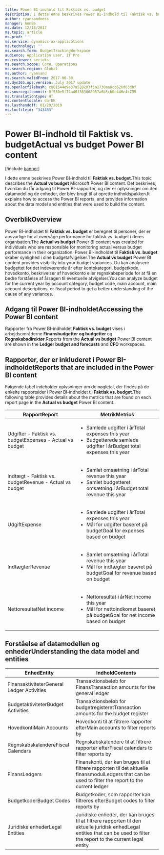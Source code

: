 ```yaml
---
title: Power BI-indhold til Faktisk vs. budget
description: I dette emne beskrives Power BI-indhold til Faktisk vs. budget. Det beskrives, hvordan du får adgang til rapporter, der er inkluderet i indholdet, og indeholder oplysninger om den datamodel og de enheder, der blev brugt til at oprette indholdet.
author: ryansandness
manager: AnnBe
ms.date: 12/18/2017
ms.topic: article
ms.prod: ''
ms.service: dynamics-ax-applications
ms.technology: ''
ms.search.form: BudgetTrackingWorkspace
audience: Application user, IT Pro
ms.reviewer: sericks
ms.search.scope: Core, Operations
ms.search.region: Global
ms.author: ryansand
ms.search.validFrom: 2017-06-30
ms.dyn365.ops.version: July 2017 update
ms.openlocfilehash: c801544e9e37a528203f5a1730aa8cb526d63dbf
ms.sourcegitcommit: 0f530e5f72a40f383868957a6b5cb0e446e4c795
ms.translationtype: HT
ms.contentlocale: da-DK
ms.lasthandoff: 01/29/2019
ms.locfileid: "343483"
---
```

# <a name="actual-vs-budget-power-bi-content"></a><span data-ttu-id="d15a9-104">Power BI-indhold til Faktisk vs. budget</span><span class="sxs-lookup"><span data-stu-id="d15a9-104">Actual vs budget Power BI content</span></span>

[!include [banner](../includes/banner.md)]

<span data-ttu-id="d15a9-105">I dette emne beskrives Power BI-indhold til **Faktisk vs. budget**.</span><span class="sxs-lookup"><span data-stu-id="d15a9-105">This topic describes the **Actual vs budget** Microsoft Power BI content.</span></span> <span data-ttu-id="d15a9-106">Det beskrives, hvordan du får adgang til Power BI-rapporter, og der er oplysninger om den datamodel og de enheder, der blev brugt til at oprette indholdspakken.</span><span class="sxs-lookup"><span data-stu-id="d15a9-106">It explains how to access the Power BI reports, and provides information about the data model and entities that were used to build the content.</span></span>

## <a name="overview"></a><span data-ttu-id="d15a9-107">Overblik</span><span class="sxs-lookup"><span data-stu-id="d15a9-107">Overview</span></span>

<span data-ttu-id="d15a9-108">Power BI-indholdet til **Faktisk vs. budget** er beregnet til personer, der er ansvarlige for at overvåge performance for faktisk vs. budget i deres organisation.</span><span class="sxs-lookup"><span data-stu-id="d15a9-108">The **Actual vs budget** Power BI content was created for individuals who are responsible for monitoring actual versus budget performance in their organization.</span></span> <span data-ttu-id="d15a9-109">Power BI-indholdet til **Faktisk vs. budget** skaber synlighed i dine budgetafvigelser.</span><span class="sxs-lookup"><span data-stu-id="d15a9-109">The **Actual vs budget** Power BI content provides visibility into your budget variances.</span></span> <span data-ttu-id="d15a9-110">Du kan analysere budgettet for det indeværende år efter kontokategori, budgetkode, hovedkonto, beskrivelser af hovedkonto eller regnskabsperiode for at få en bedre forståelse af årsagen til eventuelle afvigelser.</span><span class="sxs-lookup"><span data-stu-id="d15a9-110">You can analyze budget for the current year by account category, budget code, main account, main account descriptions, or fiscal period to get a better understanding of the cause of any variances.</span></span>

## <a name="accessing-the-power-bi-content"></a><span data-ttu-id="d15a9-111">Adgang til Power BI-indholdet</span><span class="sxs-lookup"><span data-stu-id="d15a9-111">Accessing the Power BI content</span></span>
<span data-ttu-id="d15a9-112">Rapporter fra Power BI-indholdet **Faktisk vs. budget** vises i arbejdsområderne **Finansbudgetter og budgetter** og **Regnskabsdirektør**.</span><span class="sxs-lookup"><span data-stu-id="d15a9-112">Reports from the **Actual vs budget** Power BI content are shown in the **Ledger budget and forecasts** and **CFO** workspaces.</span></span>

## <a name="reports-that-are-included-in-the-power-bi-content"></a><span data-ttu-id="d15a9-113">Rapporter, der er inkluderet i Power BI-indholdet</span><span class="sxs-lookup"><span data-stu-id="d15a9-113">Reports that are included in the Power BI content</span></span>
<span data-ttu-id="d15a9-114">Følgende tabel indeholder oplysninger om de nøgletal, der findes på de enkelte rapportsider i Power BI-indholdet til **Faktisk vs. budget**.</span><span class="sxs-lookup"><span data-stu-id="d15a9-114">The following table provides details about the metrics that are found on each report page in the **Actual vs budget** Power BI content.</span></span>

| <span data-ttu-id="d15a9-115">Rapport</span><span class="sxs-lookup"><span data-stu-id="d15a9-115">Report</span></span>                      | <span data-ttu-id="d15a9-116">Metrik</span><span class="sxs-lookup"><span data-stu-id="d15a9-116">Metrics</span></span>                                                                             |
|-----------------------------|-------------------------------------------------------------------------------------|
| <span data-ttu-id="d15a9-117">Udgifter - Faktisk vs. budget</span><span class="sxs-lookup"><span data-stu-id="d15a9-117">Expenses - Actual vs budget</span></span> | <ul><li><span data-ttu-id="d15a9-118">Samlede udgifter i år</span><span class="sxs-lookup"><span data-stu-id="d15a9-118">Total expenses this year</span></span></li><li><span data-ttu-id="d15a9-119">Budgetterede samlede udgifter i år</span><span class="sxs-lookup"><span data-stu-id="d15a9-119">Budget total expenses this year</span></span></li></ul>  |
| <span data-ttu-id="d15a9-120">Indtægt - Faktisk vs. budget</span><span class="sxs-lookup"><span data-stu-id="d15a9-120">Revenue - Actual vs budget</span></span>  | <ul><li><span data-ttu-id="d15a9-121">Samlet omsætning i år</span><span class="sxs-lookup"><span data-stu-id="d15a9-121">Total revenue this year</span></span></li><li><span data-ttu-id="d15a9-122">Samlet budgetteret omsætning i år</span><span class="sxs-lookup"><span data-stu-id="d15a9-122">Budget total revenue this year</span></span></li><ul>     |
| <span data-ttu-id="d15a9-123">Udgift</span><span class="sxs-lookup"><span data-stu-id="d15a9-123">Expense</span></span>                     | <ul><li><span data-ttu-id="d15a9-124">Samlede udgifter i år</span><span class="sxs-lookup"><span data-stu-id="d15a9-124">Total expenses this year</span></span></li><li><span data-ttu-id="d15a9-125">Mål for udgifter baseret på budget</span><span class="sxs-lookup"><span data-stu-id="d15a9-125">Goal for expenses based on budget</span></span></li><ul> |
| <span data-ttu-id="d15a9-126">Indtægter</span><span class="sxs-lookup"><span data-stu-id="d15a9-126">Revenue</span></span>                     | <ul><li><span data-ttu-id="d15a9-127">Samlet omsætning i år</span><span class="sxs-lookup"><span data-stu-id="d15a9-127">Total revenue this year</span></span></li><li><span data-ttu-id="d15a9-128">Mål for indtægter baseret på budget</span><span class="sxs-lookup"><span data-stu-id="d15a9-128">Goal for revenue based on budget</span></span></li><ul>   |
| <span data-ttu-id="d15a9-129">Nettoresultat</span><span class="sxs-lookup"><span data-stu-id="d15a9-129">Net income</span></span>                  | <ul><li><span data-ttu-id="d15a9-130">Nettoresultat i år</span><span class="sxs-lookup"><span data-stu-id="d15a9-130">Net income this year</span></span></li><li><span data-ttu-id="d15a9-131">Mål for nettoindkomst baseret på budget</span><span class="sxs-lookup"><span data-stu-id="d15a9-131">Goal for net income based on budget</span></span></li><ul>   |

## <a name="understanding-the-data-model-and-entities"></a><span data-ttu-id="d15a9-132">Forståelse af datamodellen og enheder</span><span class="sxs-lookup"><span data-stu-id="d15a9-132">Understanding the data model and entities</span></span>

| <span data-ttu-id="d15a9-133">Enhed</span><span class="sxs-lookup"><span data-stu-id="d15a9-133">Entity</span></span>                    | <span data-ttu-id="d15a9-134">Indhold</span><span class="sxs-lookup"><span data-stu-id="d15a9-134">Contents</span></span>                                                                         |
|---------------------------|----------------------------------------------------------------------------------|
| <span data-ttu-id="d15a9-135">Finansaktiviteter</span><span class="sxs-lookup"><span data-stu-id="d15a9-135">General Ledger Activities</span></span> | <span data-ttu-id="d15a9-136">Transaktionsbeløb for Finans</span><span class="sxs-lookup"><span data-stu-id="d15a9-136">Transaction amounts for the general ledger</span></span>                                       |
| <span data-ttu-id="d15a9-137">Budgetaktiviteter</span><span class="sxs-lookup"><span data-stu-id="d15a9-137">Budget Activities</span></span>         | <span data-ttu-id="d15a9-138">Transaktionsbeløb for budgetregisteret</span><span class="sxs-lookup"><span data-stu-id="d15a9-138">Transaction amounts for the budget register</span></span>                                      |
| <span data-ttu-id="d15a9-139">Hovedkonti</span><span class="sxs-lookup"><span data-stu-id="d15a9-139">Main Accounts</span></span>             | <span data-ttu-id="d15a9-140">Hovedkonti til at filtrere rapporter efter</span><span class="sxs-lookup"><span data-stu-id="d15a9-140">Main accounts to filter reports by</span></span>                                               |
| <span data-ttu-id="d15a9-141">Regnskabskalendere</span><span class="sxs-lookup"><span data-stu-id="d15a9-141">Fiscal Calendars</span></span>          | <span data-ttu-id="d15a9-142">Regnskabskalendere til at filtrere rapporter efter</span><span class="sxs-lookup"><span data-stu-id="d15a9-142">Fiscal calendars to filter reports by</span></span>                                            |
| <span data-ttu-id="d15a9-143">Finans</span><span class="sxs-lookup"><span data-stu-id="d15a9-143">Ledgers</span></span>                   | <span data-ttu-id="d15a9-144">Finanskonti, der kan bruges til at filtrere rapporten til det aktuelle finansmodul</span><span class="sxs-lookup"><span data-stu-id="d15a9-144">Ledgers that can be used to filter the report to the current ledger</span></span>              |
| <span data-ttu-id="d15a9-145">Budgetkoder</span><span class="sxs-lookup"><span data-stu-id="d15a9-145">Budget Codes</span></span>              | <span data-ttu-id="d15a9-146">Budgetkoder, som rapporter kan filtreres efter</span><span class="sxs-lookup"><span data-stu-id="d15a9-146">Budget codes to filter reports by</span></span>                                                |
| <span data-ttu-id="d15a9-147">Juridiske enheder</span><span class="sxs-lookup"><span data-stu-id="d15a9-147">Legal Entities</span></span>            | <span data-ttu-id="d15a9-148">Juridiske enheder, der kan bruges til at filtrere rapporten til den aktuelle juridisk enhed</span><span class="sxs-lookup"><span data-stu-id="d15a9-148">Legal entities that can be used to filter the report to the current legal entity</span></span> |
